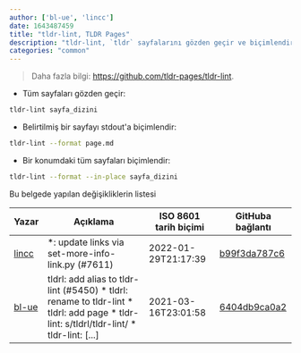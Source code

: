 ```yaml
---
author: ['bl-ue', 'lincc']
date: 1643487459
title: "tldr-lint, TLDR Pages"
description: "tldr-lint, `tldr` sayfalarını gözden geçir ve biçimlendir."
categories: "common"
---
```

> Daha fazla bilgi: <https://github.com/tldr-pages/tldr-lint>.

- Tüm sayfaları gözden geçir:

```bash
tldr-lint sayfa_dizini
```

- Belirtilmiş bir sayfayı stdout'a biçimlendir:

```bash
tldr-lint --format page.md
```

- Bir konumdaki tüm sayfaları biçimlendir:

```bash
tldr-lint --format --in-place sayfa_dizini
```
Bu belgede yapılan değişikliklerin listesi


Yazar | Açıklama | ISO 8601 tarih biçimi | GitHuba bağlantı
------|-----|-----|-----
[lincc](mailto:46962923+blueskyson@users.noreply.github.com) | *: update links via set-more-info-link.py (#7611) | 2022-01-29T21:17:39 | [b99f3da787c6](https://github.com/tldr-pages/tldr/commit/b99f3da787c6f43a545b9cb5ebd8265b1367fbc4)
[bl-ue](mailto:54780737+bl-ue@users.noreply.github.com) | tldrl: add alias to tldr-lint (#5450) * tldrl: rename to tldr-lint * tldrl: add page * tldr-lint: s/tldrl/tldr-lint/ * tldr-lint: [...] | 2021-03-16T23:01:58 | [6404db9ca0a2](https://github.com/tldr-pages/tldr/commit/6404db9ca0a2e102048d750c474ff687bce968ad)

